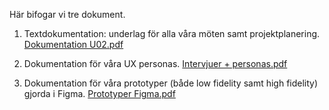 Här bifogar vi tre dokument.

1. Textdokumentation: underlag för alla våra möten samt projektplanering.
   [Dokumentation U02.pdf](https://github.com/chas-academy/u02-redesign-grupp-1-1/files/13394135/Dokumentation.U02.pdf)

2. Dokumentation för våra UX personas.
   [Intervjuer + personas.pdf](https://github.com/chas-academy/u02-redesign-grupp-1-1/files/13394131/Intervjuer.%2B.personas.pdf)

3. Dokumentation för våra prototyper (både low fidelity samt high fidelity) gjorda i Figma.
   [Prototyper Figma.pdf](https://github.com/chas-academy/u02-redesign-grupp-1-1/files/13394145/Prototyper.Figma.pdf)
